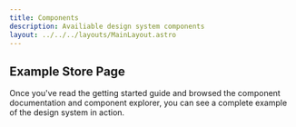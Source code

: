 ```yaml
---
title: Components
description: Availiable design system components
layout: ../../../layouts/MainLayout.astro
---
```


## Example Store Page

Once you've read the getting started guide and browsed the component documentation and component explorer, you can see a complete example of the design system in action.

```astro
```